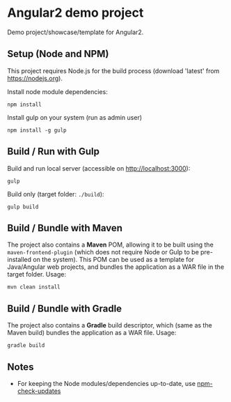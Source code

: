 # Angular2 demo project
Demo project/showcase/template for Angular2.

## Setup (Node and NPM)
This project requires Node.js for the build process (download 'latest' from https://nodejs.org).

Install node module dependencies:
```
npm install
```
Install gulp on your system (run as admin user)
```
npm install -g gulp
```

## Build / Run with Gulp
Build and run local server (accessible on [http://localhost:3000](http://localhost:3000)):
```
gulp
```
Build only (target folder: `./build`):
```
gulp build
```

## Build / Bundle with Maven
The project also contains a **Maven** POM, allowing it to be built using the `maven-frontend-plugin` (which does not require Node or Gulp to be pre-installed on the system). This POM can be used as a template for Java/Angular web projects, and bundles the application as a WAR file in the target folder.
Usage:

    mvn clean install
	
## Build / Bundle with Gradle
The project also contains a **Gradle** build descriptor, which (same as the Maven build)  bundles the application as a WAR file.
Usage:

    gradle build

## Notes

 - For keeping the Node modules/dependencies up-to-date, use [npm-check-updates](https://www.npmjs.com/package/npm-check-updates)

